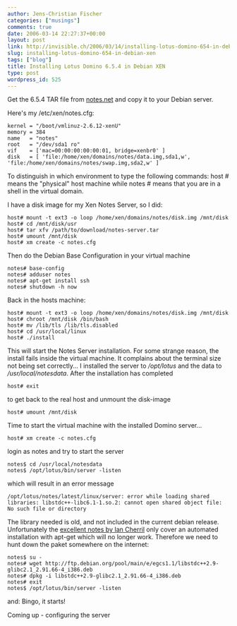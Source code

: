 ```yaml
---
author: Jens-Christian Fischer
categories: ["musings"]
comments: true
date: 2006-03-14 22:27:37+00:00
layout: post
link: http://invisible.ch/2006/03/14/installing-lotus-domino-654-in-debian-xen/
slug: installing-lotus-domino-654-in-debian-xen
tags: ["blog"]
title: Installing Lotus Domino 6.5.4 in Debian XEN
type: post
wordpress_id: 525
---
```


Get the 6.5.4 TAR file from [notes.net][1] and copy it to your Debian server.

Here's my /etc/xen/notes.cfg:

    kernel = "/boot/vmlinuz-2.6.12-xenU"
    memory = 384 
    name   = "notes"
    root   = "/dev/sda1 ro"
    vif    = ['mac=00:00:00:00:00:01, bridge=xenbr0' ]
    disk   = [ 'file:/home/xen/domains/notes/data.img,sda1,w',  'file:/home/xen/domains/notes/swap.img,sda2,w' ]

To distinguish in which environment to type the following commands: host # means the "physical" host machine while notes # means that you are in a shell in the virtual domain.

I have a disk image for my Xen Notes Server, so I did:

    host# mount -t ext3 -o loop /home/xen/domains/notes/disk.img /mnt/disk
    host# cd /mnt/disk/usr
    host# tar xfv /path/to/download/notes-server.tar
    host# umount /mnt/disk
    host# xm create -c notes.cfg

Then do the Debian Base Configuration in your virtual machine

    notes# base-config
    notes# adduser notes
    notes# apt-get install ssh
    notes# shutdown -h now

Back in the hosts machine:

    host# mount -t ext3 -o loop /home/xen/domains/notes/disk.img /mnt/disk
    host# chroot /mnt/disk /bin/bash
    host# mv /lib/tls /lib/tls.disabled
    host# cd /usr/local/linux
    host# ./install

This will start the Notes Server installation. For some strange reason, the install fails inside the virtual machine. It complains about the terminal size not being set correctly...
I installed the server to */opt/lotus* and the data to */usr/local/notesdata*. After the installation has completed

    host# exit

to get back to the real host and unmount the disk-image
    
    host# umount /mnt/disk

Time to start the virtual machine with the installed Domino server...

    host# xm create -c notes.cfg

login as notes and try to start the server

    notes$ cd /usr/local/notesdata
    notes$ /opt/lotus/bin/server -listen

which will result in an error message 

    /opt/lotus/notes/latest/linux/server: error while loading shared libraries: libstdc++-libc6.1-1.so.2: cannot open shared object file: No such file or directory

The library needed is old, and not included in the current debian release. Unfortunately the [excellent notes by Ian Cherril][2] only cover an automated installation with apt-get which will no longer work. Therefore we need to hunt down the paket somewhere on the internet:

    notes$ su -
    notes# wget http://ftp.debian.org/pool/main/e/egcs1.1/libstdc++2.9-glibc2.1_2.91.66-4_i386.deb
    notes# dpkg -i libstdc++2.9-glibc2.1_2.91.66-4_i386.deb
    notes# exit
    notes$ /opt/lotus/bin/server -listen

and: Bingo, it starts!

Coming up - configuring the server

   

[1]: http://www.notes.net
[2]: http://www-10.lotus.com/ldd/nd6forum.nsf/55c38d716d632d9b8525689b005ba1c0/20fda6ee3399510085256df7003d5005?OpenDocument

